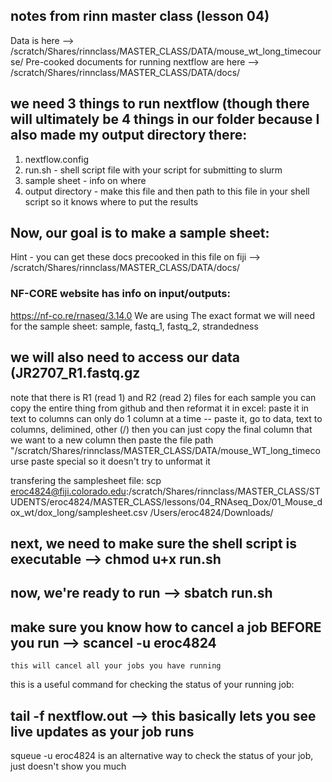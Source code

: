 ## notes from rinn master class (lesson 04)

Data is here --> /scratch/Shares/rinnclass/MASTER_CLASS/DATA/mouse_wt_long_timecourse/
Pre-cooked documents for running nextflow are here --> /scratch/Shares/rinnclass/MASTER_CLASS/DATA/docs/

## we need 3 things to run nextflow (though there will ultimately be 4 things in our folder because I also made my output directory there:
  1. nextflow.config
  2. run.sh - shell script file with your script for submitting to slurm
  3. sample sheet - info on where 
  4. output directory - make this file and then path to this file in your shell script so it knows where to put the results


## Now, our goal is to make a sample sheet:
Hint - you can get these docs precooked in this file on fiji --> /scratch/Shares/rinnclass/MASTER_CLASS/DATA/docs/

### NF-CORE website has info on input/outputs:
https://nf-co.re/rnaseq/3.14.0
We are using 
The exact format we will need for the sample sheet:
sample, fastq_1, fastq_2, strandedness

## we will also need to access our data (JR2707_R1.fastq.gz
note that there is R1 (read 1) and R2 (read 2) files for each sample
you can copy the entire thing from github and then reformat it in excel:
  paste it in
  text to columns
  can only do 1 column at a time -- paste it, go to data, text to columns, delimined, other (/)
  then you can just copy the final column that we want to a new column
  then paste the file path "/scratch/Shares/rinnclass/MASTER_CLASS/DATA/mouse_WT_long_timecourse
  paste special so it doesn't try to unformat it

transfering the samplesheet file: scp eroc4824@fiji.colorado.edu:/scratch/Shares/rinnclass/MASTER_CLASS/STUDENTS/eroc4824/MASTER_CLASS/lessons/04_RNAseq_Dox/01_Mouse_dox_wt/dox_long/samplesheet.csv /Users/eroc4824/Downloads/

## next, we need to make sure the shell script is executable --> chmod u+x run.sh
## now, we're ready to run --> sbatch run.sh
## make sure you know how to cancel a job BEFORE you run --> scancel -u eroc4824 
    this will cancel all your jobs you have running

this is a useful command for checking the status of your running job:
## tail -f nextflow.out --> this basically lets you see live updates as your job runs
squeue -u eroc4824 is an alternative way to check the status of your job, just doesn't show you much

